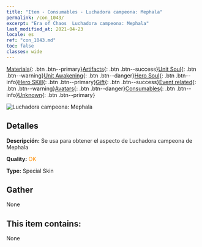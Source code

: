 ```yaml
---
title: "Item - Consumables - Luchadora campeona: Mephala"
permalink: /con_1043/
excerpt: "Era of Chaos  Luchadora campeona: Mephala"
last_modified_at: 2021-04-23
locale: es
ref: "con_1043.md"
toc: false
classes: wide
---
```

 [Materials](/ItemsES/){: .btn .btn--primary}[Artifacts](/ItemsES/Artifacts/){: .btn .btn--success}[Unit Soul](/ItemsES/UnitSoul/){: .btn .btn--warning}[Unit Awakening](/ItemsES/UnitAwakening/){: .btn .btn--danger}[Hero Soul](/ItemsES/HeroSoul/){: .btn .btn--info}[Hero SKill](/ItemsES/HeroSkill/){: .btn .btn--primary}[Gift](/ItemsES/Gift/){: .btn .btn--success}[Event related](/ItemsES/Events/){: .btn .btn--warning}[Avatars](/ItemsES/Avatars/){: .btn .btn--danger}[Consumables](/ItemsES/Consumables/){: .btn .btn--info}[Unknown](/ItemsES/Unknown/){: .btn .btn--primary}

 ![Luchadora campeona: Mephala](/images/h/h_Mephala7.jpg)

## Detalles
 **Descripción:** Se usa para obtener el aspecto de Luchadora campeona de Mephala

 **Quality:** <span style="color: #FF8C00">OK</span>

 **Type:** Special Skin

## Gather

  None

## This item contains:

  None

